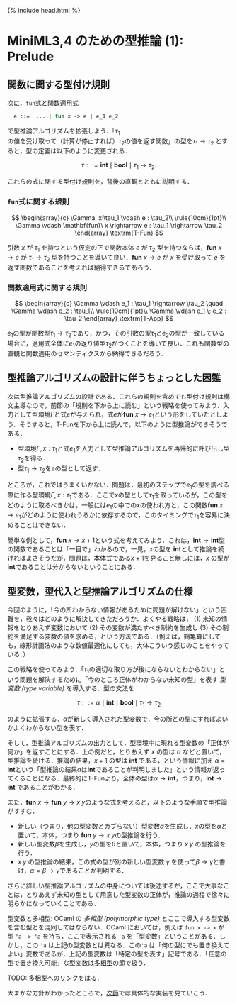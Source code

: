 {% include head.html %}

# MiniML3,4 のための型推論 (1): Prelude

## 関数に関する型付け規則

次に，`fun`式と関数適用式

```ocaml
  e ::=  ... | fun x -> e | e_1 e_2
```

で型推論アルゴリズムを拡張しよう．「$\tau_1$の値を受け取って（計算が停止すれば）$\tau_2$の値を返す関数」の型を$\tau_1 \rightarrow \tau_2$ とすると，型の定義は以下のように変更される．

$$
 \tau  ::= \mathbf{int} \mid \mathbf{bool} \mid \tau_1 \rightarrow \tau_2.
$$

これらの式に関する型付け規則を，背後の直観とともに説明する．

### `fun`式に関する規則

$$
\begin{array}{c}
\Gamma, x:\tau_1 \vdash e : \tau_2\\
\rule{10cm}{1pt}\\
\Gamma \vdash \mathbf{fun}\ x \rightarrow e : \tau_1 \rightarrow \tau_2
\end{array}
\textrm{T-Fun}
$$

引数 $x$ が $\tau_1$ を持つという仮定の下で関数本体 $e$ が $\tau_2$ 型を持つならば，$\mathbf{fun}\ x \rightarrow e$ が $\tau_1 \rightarrow \tau_2$ 型を持つことを導いて良い．$\mathbf{fun}\ x \rightarrow e$ が $x$ を受け取って $e$ を返す関数であることを考えれば納得できるであろう．

### 関数適用式に関する規則

$$
\begin{array}{c}
\Gamma \vdash e_1 : \tau_1 \rightarrow \tau_2 \quad
\Gamma \vdash e_2 : \tau_1\\
\rule{10cm}{1pt}\\
\Gamma \vdash e_1 \; e_2 : \tau_2
\end{array}
\textrm{T-App}
$$

$e_1$の型が関数型$\tau_1 \rightarrow \tau_2$であり，かつ，その引数の型$\tau_1$と$e_2$の型が一致している場合に，適用式全体に$e_1$の返り値型$\tau_2$がつくことを導いて良い．これも関数型の直観と関数適用のセマンティクスから納得できるだろう．

## 型推論アルゴリズムの設計に伴うちょっとした困難

次は型推論アルゴリズムの設計である．これらの規則を含めても型付け規則は構文主導なので，前節の「規則を下から上に読む」という戦略を使ってみよう．入力として型環境$\Gamma$と式$e$が与えられ，式$e$が$\mathbf{fun}\ x \rightarrow e_1$という形をしていたとしよう．そうすると，$\textrm{T-Fun}$を下から上に読んで，以下のように型推論ができそうである．

- 型環境$\Gamma,x:\tau_1$と式$e_1$を入力として型推論アルゴリズムを再帰的に呼び出し型$\tau_2$を得る．
- 型$\tau_1 \rightarrow \tau_2$を$e$の型として返す．

ところが，これではうまくいかない．問題は，最初のステップで$e_1$の型を調べる際に作る型環境$\Gamma,x:\tau_1$である．ここで$x$の型として$\tau_1$を取っているが，この型をどのように取るべきかは，一般には$e_1$の中での$x$の使われ方と，この関数$\mathbf{fun}\ x \rightarrow e_1$がどのように使われうるかに依存するので，このタイミングで$\tau_1$を容易に決めることはできない．

簡単な例として，$\mathbf{fun}\ x \rightarrow x+1$という式を考えてみよう．これは，$\mathbf{int} \rightarrow \mathbf{int}$型の関数であることは「一目で」わかるので，一見，$x$の型を $\mathbf{int}$として推論を続ければよさそうだが，問題は，本体式である$x+1$を見ること無しには，$x$ の型が$\mathbf{int}$であることは分からないということにある．

## 型変数，型代入と型推論アルゴリズムの仕様

今回のように，「今の所わからない情報があるために問題が解けない」という困難を，我々はどのように解決してきただろうか．よくやる戦略は， (1) 未知の情報をとりあえず変数において (2) その変数が満たすべき制約を生成し (3) その制約を満足する変数の値を求める，という方法である．（例えば，鶴亀算にしても，線形計画法のような数値最適化にしても，大体こういう感じのことをやっている．）

この戦略を使ってみよう．「$\tau_1$の適切な取り方が後にならないとわからない」という問題を解決するために「今のところ正体がわからない未知の型」を表す _型変数 (type variable)_ を導入する．型の文法を

$$
 \tau  ::=  \alpha \mid \mathbf{int} \mid \mathbf{bool} \mid \tau_1\rightarrow\tau_2
$$

のように拡張する．$\alpha$が新しく導入された型変数で，今の所どの型にすればよいかよくわからない型を表す．

そして，型推論アルゴリズムの出力として，型環境中に現れる型変数の「正体が何か」を返すことにする．上の例だと，とりあえず $x$ の型は $\alpha$ などと置いて，型推論を続ける．推論の結果，$x+1$ の型は $\mathbf{int}$ である，という情報に加え $\alpha = \mathbf{int}$という「型推論の結果$\alpha$は$\mathbf{int}$であることが判明しました」という情報が返ってくることになる．最終的に$\textrm{T-Fun}$より，全体の型は$\alpha \rightarrow \mathbf{int}$，つまり，$\mathbf{int} \rightarrow \mathbf{int}$ であることがわかる．

また，$\mathbf{fun}\ x \rightarrow \mathbf{fun}\ y \rightarrow x\; y$のような式を考えると，以下のような手順で型推論がすすむ．

- 新しい（つまり，他の型変数とカブらない）型変数$\alpha$を生成し，$x$の型を$\alpha$と置いて，本体，つまり $\mathbf{fun}\ y \rightarrow x\; y$の型推論を行う．
- 新しい型変数$\beta$を生成し，$y$の型を$\beta$と置いて，本体，つまり $x\; y$ の型推論を行う．
- $x\;y$ の型推論の結果，この式の型が別の新しい型変数 $\gamma$ を使って$\beta \rightarrow \gamma$と書け，$\alpha = \beta \rightarrow \gamma$であることが判明する．

さらに詳しい型推論アルゴリズムの中身については後述するが，ここで大事なことは，とりあえず未知の型として用意した型変数の正体が，推論の過程で徐々に明らかになっていくことである．

<a name="typevar">型変数と多相型</a>: OCaml の _多相型 (polymorphic type)_ とここで導入する型変数を含む型とを混同してはならない．OCaml においては，例えば `fun x -> x` が型 `'a -> 'a` を持ち，ここで表示される `'a` を「型変数」ということがある．しかし，この `'a` は上記の型変数とは異なる．この`'a` は「何の型にでも置き換えてよい」変数であるが，上記の型変数は「特定の型を表す」記号である．「任意の型で置き換え可能」な型変数は[多相型]()の節で扱う．

TODO: 多相型へのリンクをはる．

大まかな方針がわかったところで，[次節](chap04-5.md)では具体的な実装を見ていこう．
